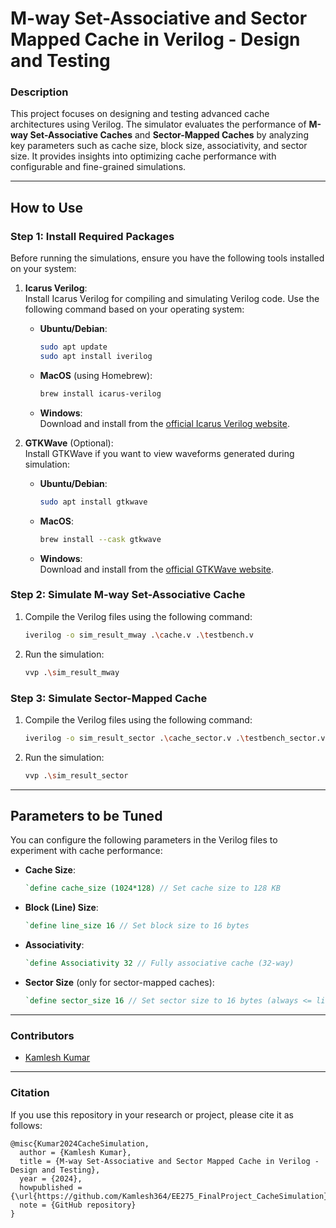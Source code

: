 # **M-way Set-Associative and Sector Mapped Cache in Verilog - Design and Testing**

### **Description**  
This project focuses on designing and testing advanced cache architectures using Verilog. The simulator evaluates the performance of **M-way Set-Associative Caches** and **Sector-Mapped Caches** by analyzing key parameters such as cache size, block size, associativity, and sector size. It provides insights into optimizing cache performance with configurable and fine-grained simulations.

---

## **How to Use**

### **Step 1: Install Required Packages**
Before running the simulations, ensure you have the following tools installed on your system:
1. **Icarus Verilog**:  
   Install Icarus Verilog for compiling and simulating Verilog code. Use the following command based on your operating system:
   - **Ubuntu/Debian**:  
     ```bash
     sudo apt update
     sudo apt install iverilog
     ```
     
   - **MacOS** (using Homebrew):  
     ```bash
     brew install icarus-verilog
     ```
     
   - **Windows**:  
     Download and install from the [official Icarus Verilog website](https://iverilog.fandom.com/wiki/Installation).

2. **GTKWave** (Optional):  
   Install GTKWave if you want to view waveforms generated during simulation:
   - **Ubuntu/Debian**:  
     ```bash
     sudo apt install gtkwave
     ```
   - **MacOS**:  
     ```bash
     brew install --cask gtkwave
     ```
   - **Windows**:  
     Download and install from the [official GTKWave website](http://gtkwave.sourceforge.net/).

### **Step 2: Simulate M-way Set-Associative Cache**
1. Compile the Verilog files using the following command:  
   ```bash
   iverilog -o sim_result_mway .\cache.v .\testbench.v
   ```
2. Run the simulation:  
   ```bash
   vvp .\sim_result_mway
   ```

### **Step 3: Simulate Sector-Mapped Cache**
1. Compile the Verilog files using the following command:  
   ```bash
   iverilog -o sim_result_sector .\cache_sector.v .\testbench_sector.v
   ```
2. Run the simulation:  
   ```bash
   vvp .\sim_result_sector
   ```

---

## **Parameters to be Tuned**
You can configure the following parameters in the Verilog files to experiment with cache performance:

- **Cache Size**:  
  ```verilog
  `define cache_size (1024*128) // Set cache size to 128 KB
  ```
- **Block (Line) Size**:  
  ```verilog
  `define line_size 16 // Set block size to 16 bytes
  ```
- **Associativity**:  
  ```verilog
  `define Associativity 32 // Fully associative cache (32-way)
  ```
- **Sector Size** (only for sector-mapped caches):  
  ```verilog
  `define sector_size 16 // Set sector size to 16 bytes (always <= line_size)
  ```

---

### **Contributors**
- [Kamlesh Kumar](https://github.com/kamlesh364)

---

### **Citation**

If you use this repository in your research or project, please cite it as follows:

```plaintext
@misc{Kumar2024CacheSimulation,
  author = {Kamlesh Kumar},
  title = {M-way Set-Associative and Sector Mapped Cache in Verilog - Design and Testing},
  year = {2024},
  howpublished = {\url{https://github.com/Kamlesh364/EE275_FinalProject_CacheSimulation}},
  note = {GitHub repository}
}
```
